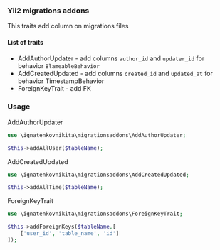 ### Yii2 migrations addons

This traits add column on migrations files

#### List of traits
- AddAuthorUpdater - add columns `author_id` and `updater_id` for behavior `BlameableBehavior`
- AddCreatedUpdated - add columns `created_id` and `updated_at` for behavior TimestampBehavior
- ForeignKeyTrait - add FK 

### Usage
AddAuthorUpdater
```php
use \ignatenkovnikita\migrationsaddons\AddAuthorUpdater;

$this->addAllUser($tableName);
```

AddCreatedUpdated
```php
use \ignatenkovnikita\migrationsaddons\AddCreatedUpdated;

$this->addAllTime($tableName);
```

ForeignKeyTrait
```php
use \ignatenkovnikita\migrationsaddons\ForeignKeyTrait;

$this->addForeignKeys($tableName,[
    ['user_id', 'table_name', 'id']
]);
```
